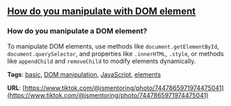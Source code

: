 ## [How do you manipulate with DOM element](#how-do-you-manipulate-with-dom-element)

### How do you manipulate a DOM element?

To manipulate DOM elements, use methods like `document.getElementById`, `document.querySelector`, and properties like `.innerHTML`, `.style`, or methods like `appendChild` and `removeChild` to modify elements dynamically.

**Tags**: [basic](./level/basic), [DOM manipulation](./theme/dom_manipulation), [JavaScript](./theme/javascript), [elements](./theme/elements)

**URL**: [https://www.tiktok.com/@jsmentoring/photo/7447865971974475041](https://www.tiktok.com/@jsmentoring/photo/7447865971974475041)
